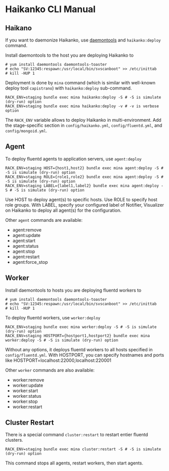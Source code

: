 # Haikanko CLI Manual

## Haikano

If you want to daemonize Haikanko, use [daemontools](http://cr.yp.to/daemontools.html) and `haikanko:deploy` command.

Install daemontools to the host you are deploying Haikanko to

    # yum install daemontools daemontools-toaster
    # echo "SV:12345:respawn:/usr/local/bin/svscanboot" >> /etc/inittab
    # kill -HUP 1

Deployment is done by `mina` command (which is similar with well-known deploy tool `capistrano`) with `haikanko:deploy` sub-command.

    RACK_ENV=staging bundle exec mina haikanko:deploy -S # -S is simulate (dry-run) option
    RACK_ENV=staging bundle exec mina haikanko:deploy -v # -v is verbose option

The `RACK_ENV` variable allows to deploy Haikanko in multi-environment. Add the stage-specific section in `config/haikanko.yml`, `config/fluentd.yml`, and `config/mongoid.yml`.

## Agent

To deploy fluentd agents to application servers, use `agent:deploy`

    RACK_ENV=staging HOST={host1,host2} bundle exec mina agent:deploy -S # -S is simulate (dry-run) option
    RACK_ENV=staging ROLE={role1,role2} bundle exec mina agent:deploy -S # -S is simulate (dry-run) option
    RACK_ENV=staging LABEL={label1,label2} bundle exec mina agent:deploy -S # -S is simulate (dry-run) option

Use HOST to deploy agent(s) to specific hosts. Use ROLE to specify host role groups. 
With LABEL, specify your configured label of Notifier, Visualizer on Haikanko to deploy all agent(s) for the configuration. 

Other `agent` commands are available:

* agent:remove
* agent:update
* agent:start
* agent:status
* agent:stop
* agent:restart
* agent:force_stop

## Worker

Install daemontools to hosts you are deploying fluentd workers to

    # yum install daemontools daemontools-toaster
    # echo "SV:12345:respawn:/usr/local/bin/svscanboot" >> /etc/inittab
    # kill -HUP 1

To deploy fluentd workers, use `worker:deploy`

    RACK_ENV=staging bundle exec mina worker:deploy -S # -S is simulate (dry-run) option
    RACK_ENV=staging HOSTPORT={hostport1,hostport2} bundle exec mina worker:deploy -S # -S is simulate (dry-run) option

Without any options, it deploys fluentd workers to all hosts specified in `config/fluentd.yml`.
With HOSTPORT, you can specify hostnames and ports like HOSTPORT=localhost:22000,localhost:220001

Other `worker` commands are also available:

* worker:remove
* worker:update
* worker:start
* worker:status
* worker:stop
* worker:restart

## Cluster Restart

There is a special command `cluster:restart` to restart entier fluentd clusters.

    RACK_ENV=staging bundle exec mina cluster:restart -S # -S is simulate (dry-run) option

This command stops all agents, restart workers, then start agents. 
